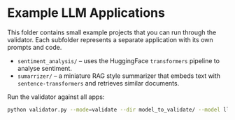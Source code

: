 # Example LLM Applications

This folder contains small example projects that you can run through the validator.
Each subfolder represents a separate application with its own prompts and code.

- `sentiment_analysis/` – uses the HuggingFace `transformers` pipeline to analyse
  sentiment.
- `sumarrizer/` – a miniature RAG style summarizer that embeds text with
  `sentence-transformers` and retrieves similar documents.

Run the validator against all apps:

```bash
python validator.py --mode=validate --dir model_to_validate/ --model llama3
```
